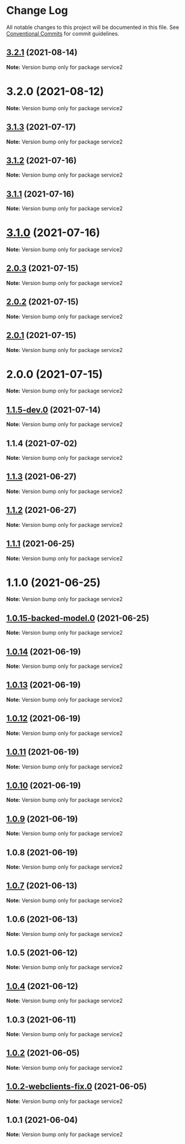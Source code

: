 # Change Log

All notable changes to this project will be documented in this file.
See [Conventional Commits](https://conventionalcommits.org) for commit guidelines.

## [3.2.1](https://github.com/yurikrupnik/mussia8/compare/service2@3.2.0...service2@3.2.1) (2021-08-14)

**Note:** Version bump only for package service2





# 3.2.0 (2021-08-12)

**Note:** Version bump only for package service2





## [3.1.3](https://github.com/yurikrupnik/mussia8/compare/service2@3.1.2...service2@3.1.3) (2021-07-17)

**Note:** Version bump only for package service2





## [3.1.2](https://github.com/yurikrupnik/mussia8/compare/service2@3.1.1...service2@3.1.2) (2021-07-16)

**Note:** Version bump only for package service2





## [3.1.1](https://github.com/yurikrupnik/mussia8/compare/service2@3.1.0...service2@3.1.1) (2021-07-16)

**Note:** Version bump only for package service2





# [3.1.0](https://github.com/yurikrupnik/mussia8/compare/service2@2.0.3...service2@3.1.0) (2021-07-16)

**Note:** Version bump only for package service2





## [2.0.3](https://github.com/yurikrupnik/mussia8/compare/service2@2.0.2...service2@2.0.3) (2021-07-15)

**Note:** Version bump only for package service2





## [2.0.2](https://github.com/yurikrupnik/mussia8/compare/service2@2.0.1...service2@2.0.2) (2021-07-15)

**Note:** Version bump only for package service2





## [2.0.1](https://github.com/yurikrupnik/mussia8/compare/service2@2.0.0...service2@2.0.1) (2021-07-15)

**Note:** Version bump only for package service2





# 2.0.0 (2021-07-15)

**Note:** Version bump only for package service2





## [1.1.5-dev.0](https://github.com/yurikrupnik/mussia8/compare/service2@1.1.4...service2@1.1.5-dev.0) (2021-07-14)

**Note:** Version bump only for package service2





## 1.1.4 (2021-07-02)

**Note:** Version bump only for package service2





## [1.1.3](https://github.com/yurikrupnik/mussia8/compare/service2@1.1.2...service2@1.1.3) (2021-06-27)

**Note:** Version bump only for package service2





## [1.1.2](https://github.com/yurikrupnik/mussia8/compare/service2@1.1.1...service2@1.1.2) (2021-06-27)

**Note:** Version bump only for package service2





## [1.1.1](https://github.com/yurikrupnik/mussia8/compare/service2@1.1.0...service2@1.1.1) (2021-06-25)

**Note:** Version bump only for package service2





# 1.1.0 (2021-06-25)

**Note:** Version bump only for package service2





## [1.0.15-backed-model.0](https://github.com/yurikrupnik/mussia8/compare/service2@1.0.14...service2@1.0.15-backed-model.0) (2021-06-25)

**Note:** Version bump only for package service2





## [1.0.14](https://github.com/yurikrupnik/mussia8/compare/service2@1.0.13...service2@1.0.14) (2021-06-19)

**Note:** Version bump only for package service2





## [1.0.13](https://github.com/yurikrupnik/mussia8/compare/service2@1.0.12...service2@1.0.13) (2021-06-19)

**Note:** Version bump only for package service2





## [1.0.12](https://github.com/yurikrupnik/mussia8/compare/service2@1.0.11...service2@1.0.12) (2021-06-19)

**Note:** Version bump only for package service2





## [1.0.11](https://github.com/yurikrupnik/mussia8/compare/service2@1.0.10...service2@1.0.11) (2021-06-19)

**Note:** Version bump only for package service2





## [1.0.10](https://github.com/yurikrupnik/mussia8/compare/service2@1.0.9...service2@1.0.10) (2021-06-19)

**Note:** Version bump only for package service2





## [1.0.9](https://github.com/yurikrupnik/mussia8/compare/service2@1.0.8...service2@1.0.9) (2021-06-19)

**Note:** Version bump only for package service2





## 1.0.8 (2021-06-19)

**Note:** Version bump only for package service2





## [1.0.7](https://github.com/yurikrupnik/mussia8/compare/service2@1.0.6...service2@1.0.7) (2021-06-13)

**Note:** Version bump only for package service2





## 1.0.6 (2021-06-13)

**Note:** Version bump only for package service2





## 1.0.5 (2021-06-12)

**Note:** Version bump only for package service2





## [1.0.4](https://github.com/yurikrupnik/mussia8/compare/service2@1.0.3...service2@1.0.4) (2021-06-12)

**Note:** Version bump only for package service2





## 1.0.3 (2021-06-11)

**Note:** Version bump only for package service2





## [1.0.2](https://github.com/yurikrupnik/mussia8/compare/service2@1.0.2-webclients-fix.0...service2@1.0.2) (2021-06-05)

**Note:** Version bump only for package service2





## [1.0.2-webclients-fix.0](https://github.com/yurikrupnik/mussia8/compare/service2@1.0.1...service2@1.0.2-webclients-fix.0) (2021-06-05)

**Note:** Version bump only for package service2





## 1.0.1 (2021-06-04)

**Note:** Version bump only for package service2
